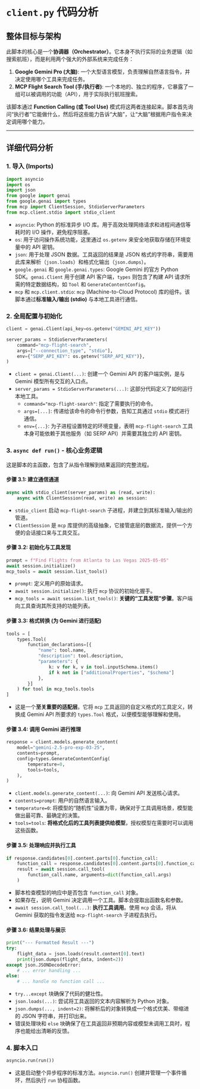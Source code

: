 # `client.py` 代码分析

## 整体目标与架构

此脚本的核心是一个**协调器（Orchestrator）**。它本身不执行实际的业务逻辑（如搜索航班），而是利用两个强大的外部系统来完成任务：

1.  **Google Gemini Pro (大脑)**: 一个大型语言模型，负责理解自然语言指令，并决定使用哪个工具来完成任务。
2.  **MCP Flight Search Tool (手/执行者)**: 一个本地的、独立的程序，它暴露了一组可以被调用的功能（API），用于实际执行航班搜索。

该脚本通过 **Function Calling (或 Tool Use)** 模式将这两者连接起来。脚本首先询问“执行者”它能做什么，然后将这些能力告诉“大脑”，让“大脑”根据用户指令来决定调用哪个能力。

---

## 详细代码分析

### 1. 导入 (Imports)

```python
import asyncio
import os
import json
from google import genai
from google.genai import types
from mcp import ClientSession, StdioServerParameters
from mcp.client.stdio import stdio_client
```

*   `asyncio`: Python 的标准异步 I/O 库。用于高效处理网络请求和进程间通信等耗时的 I/O 操作，避免程序阻塞。
*   `os`: 用于访问操作系统功能，这里通过 `os.getenv` 来安全地获取存储在环境变量中的 API 密钥。
*   `json`: 用于处理 JSON 数据。工具返回的结果是 JSON 格式的字符串，需要用此库来解析（`json.loads`）和格式化输出（`json.dumps`）。
*   `google.genai` 和 `google.genai.types`: Google Gemini 的官方 Python SDK。`genai.Client` 用于创建 API 客户端，`types` 则包含了构建 API 请求所需的特定数据结构，如 `Tool` 和 `GenerateContentConfig`。
*   `mcp` 和 `mcp.client.stdio`: `mcp` (Machine-to-Cloud Protocol) 库的组件。该脚本通过**标准输入/输出 (stdio)** 与本地工具进行通信。

### 2. 全局配置与初始化

```python
client = genai.Client(api_key=os.getenv("GEMINI_API_KEY"))

server_params = StdioServerParameters(
    command="mcp-flight-search",
    args=["--connection_type", "stdio"],
    env={"SERP_API_KEY": os.getenv("SERP_API_KEY")},
)
```

*   `client = genai.Client(...)`: 创建一个 Gemini API 的客户端实例，是与 Gemini 模型所有交互的入口点。
*   `server_params = StdioServerParameters(...)`: 这部分代码定义了如何运行本地工具。
    *   `command="mcp-flight-search"`: 指定了需要执行的命令。
    *   `args=[...]`: 传递给该命令的命令行参数，告知工具通过 `stdio` 模式进行通信。
    *   `env={...}`: 为子进程设置特定的环境变量，表明 `mcp-flight-search` 工具本身可能依赖于其他服务（如 SERP API）并需要其独立的 API 密钥。

### 3. `async def run()` - 核心业务逻辑

这是脚本的主函数，包含了从指令理解到结果返回的完整流程。

#### 步骤 3.1: 建立通信通道

```python
async with stdio_client(server_params) as (read, write):
    async with ClientSession(read, write) as session:
```

*   `stdio_client` 启动 `mcp-flight-search` 子进程，并建立到其标准输入/输出的管道。
*   `ClientSession` 是 `mcp` 库提供的高级抽象，它接管底层的数据流，提供一个方便的会话接口来与工具交互。

#### 步骤 3.2: 初始化与工具发现

```python
prompt = f"Find Flights from Atlanta to Las Vegas 2025-05-05"
await session.initialize()
mcp_tools = await session.list_tools()
```

*   `prompt`: 定义用户的原始请求。
*   `await session.initialize()`: 执行 `mcp` 协议的初始化握手。
*   `mcp_tools = await session.list_tools()`: **关键的“工具发现”步骤**。客户端向工具查询其所支持的功能列表。

#### 步骤 3.3: 格式转换 (为 Gemini 进行适配)

```python
tools = [
    types.Tool(
        function_declarations=[{
            "name": tool.name,
            "description": tool.description,
            "parameters": {
                k: v for k, v in tool.inputSchema.items()
                if k not in ["additionalProperties", "$schema"]
            },
        }]
    ) for tool in mcp_tools.tools
]
```

*   这是一个**至关重要的适配层**。它将 `mcp` 工具返回的自定义格式的工具定义，转换成 Gemini API 所要求的 `types.Tool` 格式，以便模型能够理解和使用。

#### 步骤 3.4: 调用 Gemini 进行推理

```python
response = client.models.generate_content(
    model="gemini-2.5-pro-exp-03-25",
    contents=prompt,
    config=types.GenerateContentConfig(
        temperature=0,
        tools=tools,
    ),
)
```

*   `client.models.generate_content(...)`: 向 Gemini API 发送核心请求。
*   `contents=prompt`: 用户的自然语言输入。
*   `temperature=0`: 将模型的“随机性”设置为零，确保对于工具调用场景，模型能做出最可靠、最确定的决策。
*   `tools=tools`: **将格式化后的工具列表提供给模型**，授权模型在需要时可以调用这些函数。

#### 步骤 3.5: 处理响应并执行工具

```python
if response.candidates[0].content.parts[0].function_call:
    function_call = response.candidates[0].content.parts[0].function_call
    result = await session.call_tool(
        function_call.name, arguments=dict(function_call.args)
    )
```

*   脚本检查模型的响应中是否包含 `function_call` 对象。
*   如果存在，说明 Gemini 决定调用一个工具。脚本会提取出函数名和参数。
*   `await session.call_tool(...)`: **执行工具调用**。使用 `mcp` 会话，将从 Gemini 获取的指令发送给 `mcp-flight-search` 子进程去执行。

#### 步骤 3.6: 结果处理与展示

```python
print("--- Formatted Result ---")
try:
    flight_data = json.loads(result.content[0].text)
    print(json.dumps(flight_data, indent=2))
except json.JSONDecodeError:
    # ... error handling ...
else:
    # ... handle no function call ...
```

*   `try...except` 块确保了代码的健壮性。
*   `json.loads(...)`: 尝试将工具返回的文本内容解析为 Python 对象。
*   `json.dumps(..., indent=2)`: 将解析后的对象转换成一个格式优美、带缩进的 JSON 字符串，并打印出来。
*   错误处理块和 `else` 块确保了在工具返回非预期内容或模型未调用工具时，程序也能给出清晰的反馈。

### 4. 脚本入口

```python
asyncio.run(run())
```

*   这是启动整个异步程序的标准方法。`asyncio.run()` 创建并管理一个事件循环，然后执行 `run` 协程函数。
